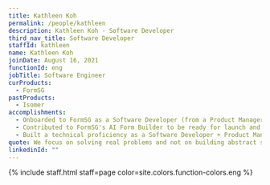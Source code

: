 ```yaml
---
title: Kathleen Koh
permalink: /people/kathleen
description: Kathleen Koh - Software Developer
third_nav_title: Software Developer
staffId: kathleen
name: Kathleen Koh
joinDate: August 16, 2021
functionId: eng
jobTitle: Software Engineer
curProducts:
  - FormSG
pastProducts:
  - Isomer
accomplishments:
  - Onboarded to FormSG as a Software Developer (from a Product Manager)!
  - Contributed to FormSG's AI Form Builder to be ready for launch and multiple other features on FormSG.
  - Built a technical proficiency as a Software Developer + Product Manager.
quote: We focus on solving real problems and not on building abstract solutions
linkedinId: ""
---
```


{% include staff.html staff=page color=site.colors.function-colors.eng %}
